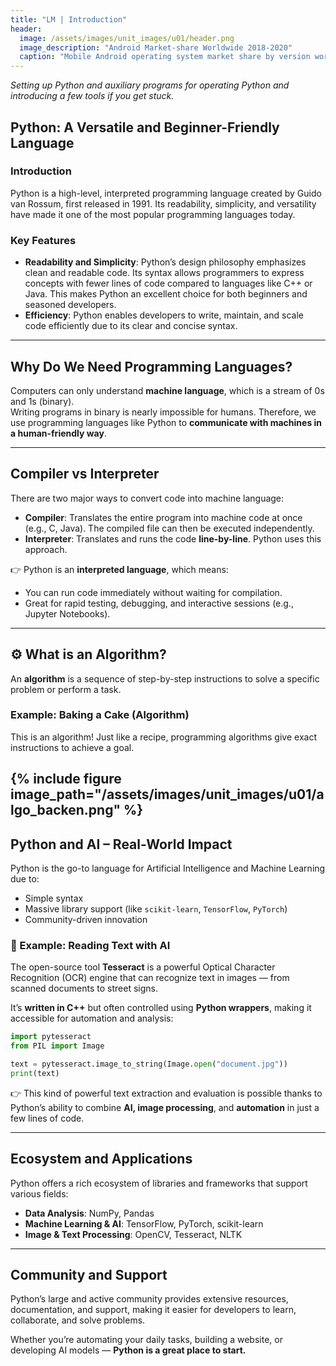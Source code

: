 ```yaml
---
title: "LM | Introduction"
header:
  image: /assets/images/unit_images/u01/header.png
  image_description: "Android Market-share Worldwide 2018-2020"
  caption: "Mobile Android operating system market share by version worldwide from 2018 to 2020: [StatCounter](https://gs.statcounter.com/android-version-market-share/mobile/worldwide/#monthly-201907-202001) [via Statista](https://www.statista.com/statistics/921152/mobile-android-version-share-worldwide/)"
---
```

*Setting up Python and auxiliary programs for operating Python and introducing a few tools if you get stuck.*
<!--more-->

## Python: A Versatile and Beginner-Friendly Language

### Introduction  
Python is a high-level, interpreted programming language created by Guido van Rossum, first released in 1991. Its readability, simplicity, and versatility have made it one of the most popular programming languages today.

### Key Features  
- **Readability and Simplicity**: Python’s design philosophy emphasizes clean and readable code. Its syntax allows programmers to express concepts with fewer lines of code compared to languages like C++ or Java. This makes Python an excellent choice for both beginners and seasoned developers.
- **Efficiency**: Python enables developers to write, maintain, and scale code efficiently due to its clear and concise syntax.

---

## Why Do We Need Programming Languages?

Computers can only understand **machine language**, which is a stream of 0s and 1s (binary).  
Writing programs in binary is nearly impossible for humans. Therefore, we use programming languages like Python to **communicate with machines in a human-friendly way**.

---

## Compiler vs Interpreter

There are two major ways to convert code into machine language:

- **Compiler**: Translates the entire program into machine code at once (e.g., C, Java). The compiled file can then be executed independently.
- **Interpreter**: Translates and runs the code **line-by-line**. Python uses this approach.

👉 Python is an **interpreted language**, which means:
- You can run code immediately without waiting for compilation.
- Great for rapid testing, debugging, and interactive sessions (e.g., Jupyter Notebooks).

---

## ⚙️ What is an Algorithm?

An **algorithm** is a sequence of step-by-step instructions to solve a specific problem or perform a task.

### Example: Baking a Cake (Algorithm)

This is an algorithm! Just like a recipe, programming algorithms give exact instructions to achieve a goal.

{% include figure image_path="/assets/images/unit_images/u01/algo_backen.png" %}
---

##  Python and AI – Real-World Impact

Python is the go-to language for Artificial Intelligence and Machine Learning due to:
- Simple syntax
- Massive library support (like `scikit-learn`, `TensorFlow`, `PyTorch`)
- Community-driven innovation

### 📖 Example: Reading Text with AI

The open-source tool **Tesseract** is a powerful Optical Character Recognition (OCR) engine that can recognize text in images — from scanned documents to street signs.

It’s **written in C++** but often controlled using **Python wrappers**, making it accessible for automation and analysis:

```python
import pytesseract
from PIL import Image

text = pytesseract.image_to_string(Image.open("document.jpg"))
print(text)
```

👉 This kind of powerful text extraction and evaluation is possible thanks to Python’s ability to combine **AI, image processing**, and **automation** in just a few lines of code.

---

## Ecosystem and Applications

Python offers a rich ecosystem of libraries and frameworks that support various fields:

- **Data Analysis**: NumPy, Pandas  
- **Machine Learning & AI**: TensorFlow, PyTorch, scikit-learn  
- **Image & Text Processing**: OpenCV, Tesseract, NLTK

---

## Community and Support

Python’s large and active community provides extensive resources, documentation, and support, making it easier for developers to learn, collaborate, and solve problems.

Whether you’re automating your daily tasks, building a website, or developing AI models — **Python is a great place to start.**
